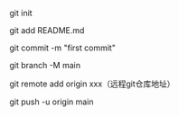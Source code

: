 git init

git add README.md

git commit -m "first commit"

git branch -M main

git remote add origin xxx（远程git仓库地址）

git push -u origin main

